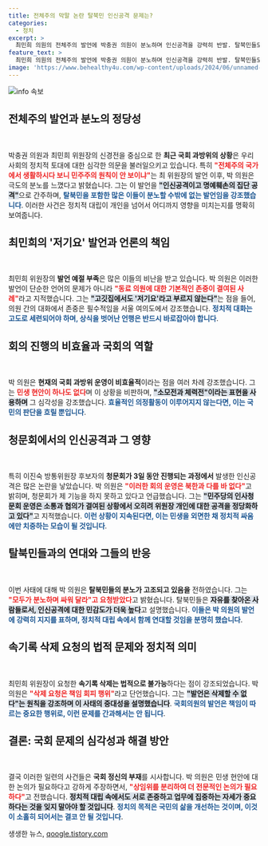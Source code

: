 ```yaml
---
title: 전체주의 막말 논란 탈북민 인신공격 문제는?
categories:
  - 정치
excerpt: >
  최민희 의원의 전체주의 발언에 박충권 의원이 분노하며 인신공격을 강력히 반발. 탈북민들도 분노하며 규탄집회 예정. 사상 초유의 청문회 소모전, 민주당의 언론 장악 집착도 논란!
feature_text: >
  최민희 의원의 전체주의 발언에 박충권 의원이 분노하며 인신공격을 강력히 반발. 탈북민들도 분노하며 규탄집회 예정. 사상 초유의 청문회 소모전, 민주당의 언론 장악 집착도 논란!
image: 'https://www.behealthy4u.com/wp-content/uploads/2024/06/unnamed-file.png'
---
```


<p><img src="https://www.behealthy4u.com/wp-content/uploads/2024/06/unnamed-file.png" alt="info 속보" /></p>

<h2 data-ke-size="size26">전체주의 발언과 분노의 정당성</h2>

<p data-ke-size="size16">&nbsp;</p>

<p>박충권 의원과 최민희 위원장의 신경전을 중심으로 한 <b>최근 국회 과방위의 상황</b>은 우리 사회의 정치적 토대에 대한 심각한 의문을 불러일으키고 있습니다. 특히 <b><span style="color: #ee2323;">"전체주의 국가에서 생활하시다 보니 민주주의 원칙이 안 보이냐"</span></b>는 최 위원장의 발언 이후, 박 의원은 극도의 분노를 느꼈다고 밝혔습니다. 그는 이 발언을 <b><span style="background-color: #21538527;">"인신공격이고 명예훼손의 집단 공격"</span></b>으로 간주하며, <b><span style="color: #1a5490;">탈북민을 포함한 많은 이들이 분노할 수밖에 없는 발언임을 강조했습니다</span></b>. 이러한 사건은 정치적 대립이 개인을 넘어서 어디까지 영향을 미치는지를 명확히 보여줍니다.</p>

<h2 data-ke-size="size26">최민희의 '저기요' 발언과 언론의 책임</h2>

<p data-ke-size="size16">&nbsp;</p>

<p>최민희 위원장의 <b>발언 예절 부족</b>은 많은 이들의 비난을 받고 있습니다. 박 의원은 이러한 발언이 단순한 언어의 문제가 아니라 <b><span style="color: #ee2323;">"동료 의원에 대한 기본적인 존중이 결여된 사례"</span></b>라고 지적했습니다. 그는 <b><span style="background-color: #21538527;">"고깃집에서도 '저기요'라고 부르지 않는다"</span></b>는 점을 들어, 의원 간의 대화에서 존중은 필수적임을 서울 여의도에서 강조했습니다. <b><span style="color: #1a5490;">정치적 대화는 고도로 세련되어야 하며, 상식을 벗어난 언행은 반드시 바로잡아야 합니다</span></b>.</p>

<h2 data-ke-size="size26">회의 진행의 비효율과 국회의 역할</h2>

<p data-ke-size="size16">&nbsp;</p>

<p>박 의원은 <b>현재의 국회 과방위 운영이 비효율적</b>이라는 점을 여러 차례 강조했습니다. 그는 <b><span style="color: #ee2323;">민생 현안이 하나도 없다</span></b>며 이 상황을 비판하며, <b><span style="background-color: #21538527;">"소모전과 체력전"이라는 표현을 사용하며</span></b> 그 심각성을 강조했습니다. <b><span style="color: #1a5490;">효율적인 의정활동이 이루어지지 않는다면, 이는 국민의 판단을 흐릴 뿐입니다</span></b>.</p>

<h2 data-ke-size="size26">청문회에서의 인신공격과 그 영향</h2>

<p data-ke-size="size16">&nbsp;</p>

<p>특히 이진숙 방통위원장 후보자의 <b>청문회가 3일 동안 진행되는 과정에서</b> 발생한 인신공격은 많은 논란을 낳았습니다. 박 의원은 <b><span style="color: #ee2323;">"이러한 회의 운영은 북한과 다를 바 없다"</span></b>고 밝히며, 청문회가 제 기능을 하지 못하고 있다고 언급했습니다. 그는 <b><span style="background-color: #21538527;">"민주당의 인사청문회 운영은 소통과 협의가 결여된 상황에서 오히려 위원장 개인에 대한 공격을 정당화하고 있다"</span></b>고 지적했습니다. <b><span style="color: #1a5490;">이런 상황이 지속된다면, 이는 민생을 외면한 채 정치적 싸움에만 치중하는 모습이 될 것입니다</span></b>.</p>

<h2 data-ke-size="size26">탈북민들과의 연대와 그들의 반응</h2>

<p data-ke-size="size16">&nbsp;</p>

<p>이번 사태에 대해 박 의원은 <b>탈북민들의 분노가 고조되고 있음을</b> 전하였습니다. 그는 <b><span style="color: #ee2323;">"모두가 분노하며 싸워 달라"고 요청받았다</span></b>고 밝혔습니다. 탈북민들은 <b><span style="background-color: #21538527;">자유를 찾아온 사람들로서, 인신공격에 대한 민감도가 더욱 높다</span></b>고 설명했습니다. <b><span style="color: #1a5490;">이들은 박 의원의 발언에 강력히 지지를 표하며, 정치적 대립 속에서 함께 연대할 것임을 분명히 했습니다</span></b>.</p>

<h2 data-ke-size="size26">속기록 삭제 요청의 법적 문제와 정치적 의미</h2>

<p data-ke-size="size16">&nbsp;</p>

<p>최민희 위원장이 요청한 <b>속기록 삭제는 법적으로 불가능</b>하다는 점이 강조되었습니다. 박 의원은 <b><span style="color: #ee2323;">"삭제 요청은 책임 회피 행위"</span></b>라고 단언했습니다. 그는 <b><span style="background-color: #21538527;">"발언은 삭제할 수 없다"는 원칙을 강조하며 이 사태의 중대성을 설명했습니다</span></b>. <b><span style="color: #1a5490;">국회의원의 발언은 책임이 따르는 중요한 행위로, 이런 문제를 간과해서는 안 됩니다</span></b>.</p>

<h2 data-ke-size="size26">결론: 국회 문제의 심각성과 해결 방안</h2>

<p data-ke-size="size16">&nbsp;</p>

<p>결국 이러한 일련의 사건들은 <b>국회 정신의 부재</b>를 시사합니다. 박 의원은 민생 현안에 대한 논의가 필요하다고 강하게 주장하면서, <b><span style="color: #ee2323;">"상임위를 분리하여 더 전문적인 논의가 필요하다"</span></b>고 전했습니다. <b><span style="background-color: #21538527;">정치적 대립 속에서도 서로 존중하고 업무에 집중하는 자세가 중요하다는 것을 잊지 말아야 할 것입니다</span></b>. <b><span style="color: #1a5490;">정치의 목적은 국민의 삶을 개선하는 것이며, 이것이 소홀히 되어서는 결코 안 될 것입니다</span></b>.</p>
생생한 뉴스, <a href="https://qoogle.tistory.com" rel="dofollow">qoogle.tistory.com</a>


